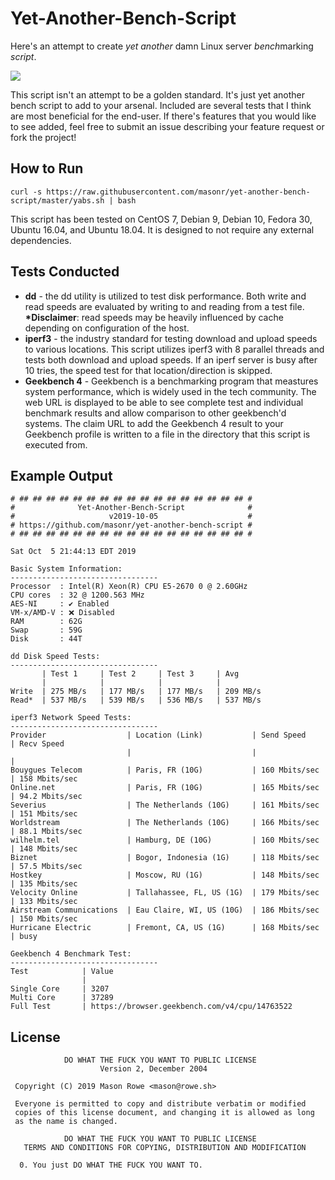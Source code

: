 # Yet-Another-Bench-Script

Here's an attempt to create _yet another_ damn Linux server *bench*marking _script_.

![](https://imgs.xkcd.com/comics/standards.png)

This script isn't an attempt to be a golden standard. It's just yet another bench script to add to your arsenal. Included are several tests that I think are most beneficial for the end-user. If there's features that you would like to see added, feel free to submit an issue describing your feature request or fork the project!

## How to Run

`curl -s https://raw.githubusercontent.com/masonr/yet-another-bench-script/master/yabs.sh | bash`

This script has been tested on CentOS 7, Debian 9, Debian 10, Fedora 30, Ubuntu 16.04, and Ubuntu 18.04. It is designed to not require any external dependencies.

## Tests Conducted

* **dd** - the dd utility is utilized to test disk performance. Both write and read speeds are evaluated by writing to and reading from a test file. __\*Disclaimer__: read speeds may be heavily influenced by cache depending on configuration of the host.
* **iperf3** - the industry standard for testing download and upload speeds to various locations. This script utilizes iperf3 with 8 parallel threads and tests both download and upload speeds. If an iperf server is busy after 10 tries, the speed test for that location/direction is skipped.
* **Geekbench 4** - Geekbench is a benchmarking program that meastures system performance, which is widely used in the tech community. The web URL is displayed to be able to see complete test and individual benchmark results and allow comparison to other geekbench'd systems. The claim URL to add the Geekbench 4 result to your Geekbench profile is written to a file in the directory that this script is executed from.

## Example Output

```
# ## ## ## ## ## ## ## ## ## ## ## ## ## ## ## ## ## #
#              Yet-Another-Bench-Script              #
#                     v2019-10-05                    #
# https://github.com/masonr/yet-another-bench-script #
# ## ## ## ## ## ## ## ## ## ## ## ## ## ## ## ## ## #

Sat Oct  5 21:44:13 EDT 2019

Basic System Information:
---------------------------------
Processor  : Intel(R) Xeon(R) CPU E5-2670 0 @ 2.60GHz
CPU cores  : 32 @ 1200.563 MHz
AES-NI     : ✔ Enabled
VM-x/AMD-V : ❌ Disabled
RAM        : 62G
Swap       : 59G
Disk       : 44T

dd Disk Speed Tests:
---------------------------------
       | Test 1     | Test 2     | Test 3     | Avg
       |            |            |            |
Write  | 275 MB/s   | 177 MB/s   | 177 MB/s   | 209 MB/s
Read*  | 537 MB/s   | 539 MB/s   | 536 MB/s   | 537 MB/s

iperf3 Network Speed Tests:
---------------------------------
Provider                  | Location (Link)           | Send Speed      | Recv Speed
                          |                           |                 |
Bouygues Telecom          | Paris, FR (10G)           | 160 Mbits/sec   | 158 Mbits/sec
Online.net                | Paris, FR (10G)           | 165 Mbits/sec   | 94.2 Mbits/sec
Severius                  | The Netherlands (10G)     | 161 Mbits/sec   | 151 Mbits/sec
Worldstream               | The Netherlands (10G)     | 166 Mbits/sec   | 88.1 Mbits/sec
wilhelm.tel               | Hamburg, DE (10G)         | 160 Mbits/sec   | 148 Mbits/sec
Biznet                    | Bogor, Indonesia (1G)     | 118 Mbits/sec   | 57.5 Mbits/sec
Hostkey                   | Moscow, RU (1G)           | 148 Mbits/sec   | 135 Mbits/sec
Velocity Online           | Tallahassee, FL, US (1G)  | 179 Mbits/sec   | 133 Mbits/sec
Airstream Communications  | Eau Claire, WI, US (10G)  | 186 Mbits/sec   | 150 Mbits/sec
Hurricane Electric        | Fremont, CA, US (1G)      | 168 Mbits/sec   | busy

Geekbench 4 Benchmark Test:
---------------------------------
Test            | Value
                |
Single Core     | 3207
Multi Core      | 37289
Full Test       | https://browser.geekbench.com/v4/cpu/14763522

```

## License
```
            DO WHAT THE FUCK YOU WANT TO PUBLIC LICENSE
                    Version 2, December 2004

 Copyright (C) 2019 Mason Rowe <mason@rowe.sh>

 Everyone is permitted to copy and distribute verbatim or modified
 copies of this license document, and changing it is allowed as long
 as the name is changed.

            DO WHAT THE FUCK YOU WANT TO PUBLIC LICENSE
   TERMS AND CONDITIONS FOR COPYING, DISTRIBUTION AND MODIFICATION

  0. You just DO WHAT THE FUCK YOU WANT TO.
```
